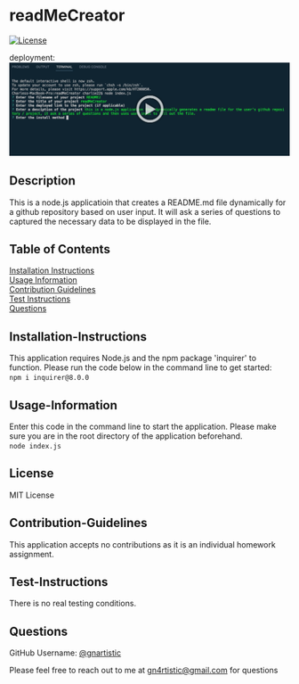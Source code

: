 # readMeCreator
  [![License](https://img.shields.io/badge/License-MIT-yellow.svg)](https://opensource.org/licenses/MIT)
  
  deployment:  [![Click this to view walkthrough video](/assets/images/PlaybackSnapshot.png)](https://vimeo.com/725074864)

  ## Description
  
  This is a node.js applicatioin that creates a README.md file dynamically for a github repository based on user input. It will ask a series of questions to captured the necessary data to be displayed in the file.
  
  ## Table of Contents
  
  [Installation Instructions](#installation-instructions)  
  [Usage Information](#usage-information)  
  [Contribution Guidelines](#contribution-guidelines)  
  [Test Instructions](#test-instructions)  
  [Questions](#questions)  
  
  ## Installation-Instructions
  
  This application requires Node.js and the npm package 'inquirer' to function. Please run the code below in the command line to get started:  
  ```npm i inquirer@8.0.0```
  
  ## Usage-Information
  
  Enter this code in the command line to start the application. Please make sure you are in the root directory of the application beforehand.  
  ```node index.js```
  
  ## License
  
  MIT License
  
  ## Contribution-Guidelines
  
  This application accepts no contributions as it is an individual homework assignment.
  
  ## Test-Instructions
  
  There is no real testing conditions.
  
  ## Questions
  
  GitHub Username: [@gnartistic](https://github.com/gnartistic)  
  
  Please feel free to reach out to me at [gn4rtistic@gmail.com](mailto:gn4rtistic@gmail.com) for questions

